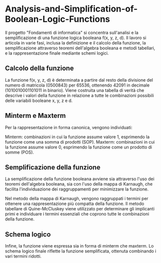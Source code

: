 # Analysis-and-Simplification-of-Boolean-Logic-Functions
Il progetto "Fondamenti di informatica" si concentra sull'analisi e la semplificazione di una funzione logica booleana f(x, y, z, d). Il lavoro si articola in varie fasi, inclusa la definizione e il calcolo della funzione, la semplificazione attraverso teoremi dell'algebra booleana e metodi tabellari, e la rappresentazione finale mediante schemi logici.

## Calcolo della funzione
La funzione f(x, y, z, d) è determinata a partire dal resto della divisione del numero di matricola (0500843) per 65536, ottenendo 42091 in decimale (1010010001101011 in binario). Viene costruita una tabella di verità che descrive i valori della funzione in relazione a tutte le combinazioni possibili delle variabili booleane x, y, z e d.

## Minterm e Maxterm
Per la rappresentazione in forma canonica, vengono individuati:

Minterm: combinazioni in cui la funzione assume valore 1, esprimendo la funzione come una somma di prodotti (SOP).
Maxterm: combinazioni in cui la funzione assume valore 0, esprimendo la funzione come un prodotto di somme (POS).

## Semplificazione della funzione
La semplificazione della funzione booleana avviene sia attraverso l'uso dei teoremi dell'algebra booleana, sia con l'uso della mappa di Karnaugh, che facilita l'individuazione dei raggruppamenti per minimizzare la funzione.

Nel metodo della mappa di Karnaugh, vengono raggruppati i termini per ottenere una rappresentazione più compatta della funzione.
Il metodo tabellare di Quine-McCluskey viene utilizzato per determinare gli implicanti primi e individuare i termini essenziali che coprono tutte le combinazioni della funzione.

## Schema logico
Infine, la funzione viene espressa sia in forma di minterm che maxterm. Lo schema logico finale riflette la funzione semplificata, ottenuta combinando i vari termini ridotti.
